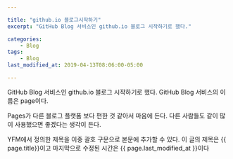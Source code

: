 ```yaml
---

title: "github.io 블로그시작하기"
excerpt: "GitHub Blog 서비스인 github.io 블로그 시작하기로 했다."

categories:
	- Blog
tags:
	- Blog
last_modified_at: 2019-04-13T08:06:00-05:00

---
```


GitHub Blog 서비스인 github.io 블로그 시작하기로 했다.
GitHub Blog 서비스의 이름은 page이다.

Pages가 다른 블로그 플랫폼 보다 편한 것 같아서 마음에 든다.
다른 사람들도 같이 많이 사용했으면 좋겠다는 생각이 든다.

YFM에서 정의한 제목을 이중 괄호 구문으로 본문에 추가할 수 있다.
이 글의 제목은 {{ page.title}}이고
마지막으로 수정된 시간은 {{ page.last_modified_at }}이다
